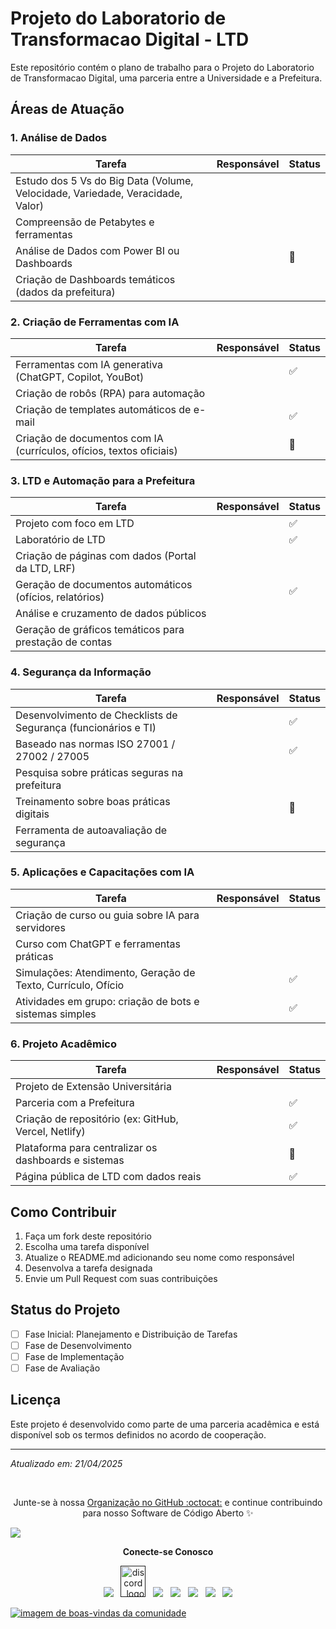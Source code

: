 # Projeto do Laboratorio de Transformacao Digital - LTD

Este repositório contém o plano de trabalho para o Projeto do Laboratorio de Transformacao Digital, uma parceria entre a Universidade e a Prefeitura.

## Áreas de Atuação

### 1. Análise de Dados
| Tarefa | Responsável | Status |
|--------|-------------|--------|
| Estudo dos 5 Vs do Big Data (Volume, Velocidade, Variedade, Veracidade, Valor) | | |
| Compreensão de Petabytes e ferramentas | | |
| Análise de Dados com Power BI ou Dashboards | |🔄|
| Criação de Dashboards temáticos (dados da prefeitura) | | |

### 2. Criação de Ferramentas com IA
| Tarefa | Responsável | Status |
|--------|-------------|--------|
| Ferramentas com IA generativa (ChatGPT, Copilot, YouBot) | |✅|
| Criação de robôs (RPA) para automação | | |
| Criação de templates automáticos de e-mail | |✅|
| Criação de documentos com IA (currículos, ofícios, textos oficiais) | |🔄|

### 3. LTD e Automação para a Prefeitura
| Tarefa | Responsável | Status |
|--------|-------------|--------|
| Projeto com foco em LTD | |✅|
| Laboratório de LTD | |✅|
| Criação de páginas com dados (Portal da LTD, LRF) | | |
| Geração de documentos automáticos (ofícios, relatórios) | |✅|
| Análise e cruzamento de dados públicos | | |
| Geração de gráficos temáticos para prestação de contas | | |

### 4. Segurança da Informação
| Tarefa | Responsável | Status |
|--------|-------------|--------|
| Desenvolvimento de Checklists de Segurança (funcionários e TI) | |✅|
| Baseado nas normas ISO 27001 / 27002 / 27005 | |✅|
| Pesquisa sobre práticas seguras na prefeitura | | |
| Treinamento sobre boas práticas digitais | |🔄|
| Ferramenta de autoavaliação de segurança | | |

### 5. Aplicações e Capacitações com IA
| Tarefa | Responsável | Status |
|--------|-------------|--------|
| Criação de curso ou guia sobre IA para servidores | | |
| Curso com ChatGPT e ferramentas práticas | | |
| Simulações: Atendimento, Geração de Texto, Currículo, Ofício | |✅|
| Atividades em grupo: criação de bots e sistemas simples | |✅|

### 6. Projeto Acadêmico
| Tarefa | Responsável | Status |
|--------|-------------|--------|
| Projeto de Extensão Universitária | | |
| Parceria com a Prefeitura | |✅|
| Criação de repositório (ex: GitHub, Vercel, Netlify) | |✅|
| Plataforma para centralizar os dashboards e sistemas | |🔄|
| Página pública de LTD com dados reais | |✅|

## Como Contribuir

1. Faça um fork deste repositório
2. Escolha uma tarefa disponível
3. Atualize o README.md adicionando seu nome como responsável
4. Desenvolva a tarefa designada
5. Envie um Pull Request com suas contribuições

## Status do Projeto

- [ ] Fase Inicial: Planejamento e Distribuição de Tarefas
- [ ] Fase de Desenvolvimento
- [ ] Fase de Implementação
- [ ] Fase de Avaliação

## Licença

Este projeto é desenvolvido como parte de uma parceria acadêmica e está disponível sob os termos definidos no acordo de cooperação.

---

*Atualizado em: 21/04/2025*

<br>
<p align="center">Junte-se à nossa <a href="https://github.com/LTD-2025-1-Cyber-Security-Project/support/issues/new?assignees=&labels=invite+me+to+the+organisation&template=invitation.yml&title=Please+invite+me+to+the+GitHub+Community+Organization">Organização no GitHub :octocat:</a> e continue contribuindo para nosso Software de Código Aberto ✨</p>
<img src="https://user-images.githubusercontent.com/73097560/115834477-dbab4500-a447-11eb-908a-139a6edaec5c.gif">
<p align="center"><strong>Conecte-se Conosco</strong></p>
<p align="center"> 
<a href=""><img src="https://img.icons8.com/color/48/000000/telegram-app--v1.png"/></a>
&nbsp;
<a href=""><img alt="discord_logo" 
src="https://discord.com/assets/3437c10597c1526c3dbd98c737c2bcae.svg" width="40" height="50"/></a>
&nbsp;
<a href=""><img src="https://img.icons8.com/color/48/000000/twitter--v1.png"/></a>
&nbsp;
<a href=""><img src="https://img.icons8.com/fluency/48/000000/github.png"/></a>
&nbsp;
<a href=""><img src="https://img.icons8.com/fluency/48/000000/linkedin.png"/></a>
&nbsp;
<a href=""><img src="https://img.icons8.com/color/48/000000/youtube-play.png"/></a>
&nbsp;
<a href=""><img src="https://img.icons8.com/color/48/000000/facebook-new.png"/></a>
</p>
<a href="https://github.com/LTD-2025-1-Cyber-Security-Project/support/issues/new?assignees=&labels=invite+me+to+the+organisation&template=invitation.yml&title=Please+invite+me+to+the+GitHub+Community+Organization" target="_blank"><img src="https://user-images.githubusercontent.com/62628408/147912042-4388b29f-70d1-4928-a336-c9ea3cd991e6.png" alt="imagem de boas-vindas da comunidade"></a>
